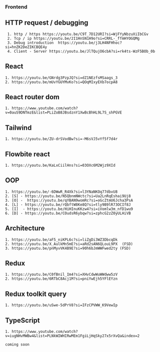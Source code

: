 ### Frontend


  ## HTTP request / debugging 
	 1. http / https https://youtu.be/C9T_7D12URI?si=WjFYyNbzuXiIbCGv
	 2. Tcp / ip https://youtu.be/2I1HnSN1H9o?si=CRRL-_ffmHYOGQMg
	 3. Debug introduction  https://youtu.be/j3LH4NFHhoc?si=hnZK2DeZIKCBQE4y
	 4. Client - Server https://youtu.be/JlTQujO6cbA?si=rk4ts-WzF5BOb_0b
## React
    1. https://youtu.be/GNrdg3PzpJQ?si=dZ1NEzfsMSaags_3
    2. https://youtu.be/mUvYGUYMvKo?si=QOqMIxyEXb7ocpA8
## React router dom
    1. https://www.youtube.com/watch?v=0auS9DNTmzE&list=PLiZoB8JBsdznY1XwBcBhHL9L7S_shPGVE
## Tailwind
    1. https://youtu.be/ZU-drSVodBw?si=-M6sVJ5vYf5f7d4r
## Flowbite react
    1. https://youtu.be/KaLxCiilHns?si=03OXc6M2Wjz9XId
## OOP
    1. https://youtu.be/-6DWwR_R4Xk?si=l3YNaNKOq77dbvU8
    2. [S] - https://youtu.be/N5QbnmNWctc?si=Ua2LnRqEshai9Uj8
    3. [O] -  https://youtu.be/qYBAN9womRc?si=oGcZtmU6Jcha3PsA
    4. [L] - https://youtu.be/rQbftW8Ke8Q?si=tly9B9lR73OCIf8J
    5. [I]  - https://youtu.be/HiHInuKKzw4?si=iVomlw3m_nfD1wu9
    6. [D] - https://youtu.be/COudsR6ybqw?si=zphcG2zZ0yULHiVB
## Architecture
    1. https://youtu.be/aF5_niKPL6c?si=liZgDi3WZ3DbcqDk
    2. https://youtu.be/X_AulkMn5mE?si=aRd2sAN6QLouL9PX  (FSD)
    3. https://youtu.be/pnMyvVK4B9E?si=90h6bJmWWFwed2ty (FSD)
## Redux
    1. https://youtu.be/C0fBnil_Im4?si=XHvCdwWuWWdww5zV
    2. https://youtu.be/6RTbC8Acj1M?si=pniYwEjh5YFlEYzn
## Redux toolkit query
    1. https://youtu.be/uSwe-5dPrV8?si=IFzCPVWW_K9VewIp
## TypeScript
    1. https://www.youtube.com/watch?v=iugNHvMWBw4&list=PLNkWIWHIRwMEm1FgiLjHqSky27x5rXvQa&index=2
    
    coming soon
